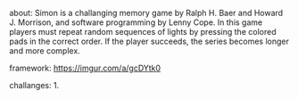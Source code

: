 
about:
Simon is a challanging memory game by Ralph H. Baer and Howard J. Morrison, and software programming by Lenny Cope. In this game players must repeat random sequences of lights by pressing the colored pads in the correct order. If the player succeeds, the series becomes longer and more complex. 

framework:
https://imgur.com/a/gcDYtk0


challanges:
1.
